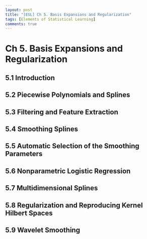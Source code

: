 ```yaml
---
layout: post
title: "[ESL] Ch 5. Basis Expansions and Regularization"
tags: [Elements of Statistical Learning]
comments: true
---
```

# Ch 5. Basis Expansions and Regularization
## 5.1 Introduction
## 5.2 Piecewise Polynomials and Splines
## 5.3 Filtering and Feature Extraction
## 5.4 Smoothing Splines
## 5.5 Automatic Selection of the Smoothing Parameters
## 5.6 Nonparametric Logistic Regression
## 5.7 Multidimensional Splines
## 5.8 Regularization and Reproducing Kernel Hilbert Spaces
## 5.9 Wavelet Smoothing